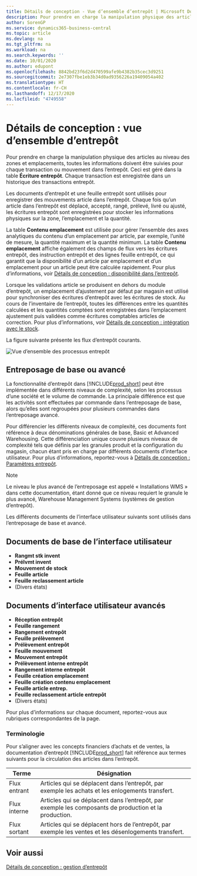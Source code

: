 ```yaml
---
title: Détails de conception - Vue d’ensemble d’entrepôt | Microsoft Docs
description: Pour prendre en charge la manipulation physique des articles au niveau des zones et emplacements, toutes les informations doivent être suivies pour chaque transaction ou mouvement dans l’entrepôt. Ceci est géré dans la table **Écriture entrepôt**. Chaque transaction est enregistrée dans un historique des transactions entrepôt.
author: SorenGP
ms.service: dynamics365-business-central
ms.topic: article
ms.devlang: na
ms.tgt_pltfrm: na
ms.workload: na
ms.search.keywords: ''
ms.date: 10/01/2020
ms.author: edupont
ms.openlocfilehash: 8842bd23f6d2d470599afe9b4382b35cec3d9251
ms.sourcegitcommit: 2e7307fbe1eb3b34d0ad9356226a19409054a402
ms.translationtype: HT
ms.contentlocale: fr-CH
ms.lasthandoff: 12/17/2020
ms.locfileid: "4749558"
---
```

# <a name="design-details-warehouse-overview"></a>Détails de conception : vue d’ensemble d’entrepôt
Pour prendre en charge la manipulation physique des articles au niveau des zones et emplacements, toutes les informations doivent être suivies pour chaque transaction ou mouvement dans l’entrepôt. Ceci est géré dans la table **Écriture entrepôt**. Chaque transaction est enregistrée dans un historique des transactions entrepôt.  

Les documents d’entrepôt et une feuille entrepôt sont utilisés pour enregistrer des mouvements article dans l’entrepôt. Chaque fois qu’un article dans l’entrepôt est déplacé, accepté, rangé, prélevé, livré ou ajusté, les écritures entrepôt sont enregistrées pour stocker les informations physiques sur la zone, l’emplacement et la quantité.

La table **Contenu emplacement** est utilisée pour gérer l’ensemble des axes analytiques du contenu d’un emplacement par article, par exemple, l’unité de mesure, la quantité maximum et la quantité minimum. La table **Contenu emplacement** affiche également des champs de flux vers les écritures entrepôt, des instruction entrepôt et des lignes feuille entrepôt, ce qui garantit que la disponibilité d’un article par emplacement et d’un emplacement pour un article peut être calculée rapidement. Pour plus d’informations, voir [Détails de conception : disponibilité dans l’entrepôt](design-details-availability-in-the-warehouse.md).  

Lorsque les validations article se produisent en dehors du module d’entrepôt, un emplacement d’ajustement par défaut par magasin est utilisé pour synchroniser des écritures d’entrepôt avec les écritures de stock. Au cours de l’inventaire de l’entrepôt, toutes les différences entre les quantités calculées et les quantités comptées sont enregistrées dans l’emplacement ajustement puis validées comme écritures comptables articles de correction. Pour plus d’informations, voir [Détails de conception : intégration avec le stock](design-details-integration-with-inventory.md).  

La figure suivante présente les flux d’entrepôt courants.  

![Vue d’ensemble des processus entrepôt](media/design_details_warehouse_management_overview.png "Vue d’ensemble des processus entrepôt")  

## <a name="basic-or-advanced-warehousing"></a>Entreposage de base ou avancé  
La fonctionnalité d’entrepôt dans [!INCLUDE[prod_short](includes/prod_short.md)] peut être implémentée dans différents niveaux de complexité, selon les processus d’une société et le volume de commande. La principale différence est que les activités sont effectuées par commande dans l’entreposage de base, alors qu’elles sont regroupées pour plusieurs commandes dans l’entreposage avancé.  

 Pour différencier les différents niveaux de complexité, ces documents font référence à deux dénominations générales de base, Basic et Advanced Warehousing. Cette différenciation unique couvre plusieurs niveaux de complexité tels que définis par les granules produit et la configuration du magasin, chacun étant pris en charge par différents documents d’interface utilisateur. Pour plus d’informations, reportez\-vous à [Détails de conception : Paramètres entrepôt](design-details-warehouse-setup.md).  

> [!NOTE]  
>  Le niveau le plus avancé de l’entreposage est appelé « Installations WMS » dans cette documentation, étant donné que ce niveau requiert le granule le plus avancé, Warehouse Management Systems (systèmes de gestion d’entrepôt).  

 Les différents documents de l’interface utilisateur suivants sont utilisés dans l’entreposage de base et avancé.  

## <a name="basic-ui-documents"></a>Documents de base de l’interface utilisateur  

-   **Rangmt stk invent**  
-   **Prélvmt invent**  
-   **Mouvement de stock**  
-   **Feuille article**  
-   **Feuille reclassement article**  
-   (Divers états)  

## <a name="advanced-ui-documents"></a>Documents d’interface utilisateur avancés  

-   **Réception entrepôt**  
-   **Feuille rangement**  
-   **Rangement entrepôt**  
-   **Feuille prélèvement**  
-   **Prélèvement entrepôt**  
-   **Feuille mouvement**  
-   **Mouvement entrepôt**  
-   **Prélèvement interne entrepôt**  
-   **Rangement interne entrepôt**  
-   **Feuille création emplacement**  
-   **Feuille création contenu emplacement**  
-   **Feuille article entrep.**  
-   **Feuille reclassement article entrepôt**  
-   (Divers états)  

Pour plus d’informations sur chaque document, reportez-vous aux rubriques correspondantes de la page.  

### <a name="terminology"></a>Terminologie  
Pour s’aligner avec les concepts financiers d’achats et de ventes, la documentation d’entrepôt [!INCLUDE[prod_short](includes/prod_short.md)] fait référence aux termes suivants pour la circulation des articles dans l’entrepôt.  

|Terme|Désignation|  
|----------|---------------------------------------|  
|Flux entrant|Articles qui se déplacent dans l’entrepôt, par exemple les achats et les enlogements transfert.|  
|Flux interne|Articles qui se déplacent dans l’entrepôt, par exemple les composants de production et la production.|  
|Flux sortant|Articles qui se déplacent hors de l’entrepôt, par exemple les ventes et les désenlogements transfert.|  

## <a name="see-also"></a>Voir aussi  
 [Détails de conception : gestion d’entrepôt](design-details-warehouse-management.md)
